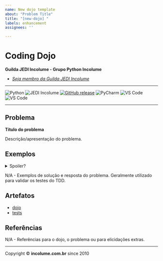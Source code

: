 ```yaml
---
name: New dojo template
about: "Problem Title"
title: "[new-dojo] "
labels: enhancement
assignees: ''

---
```


# Coding Dojo

**Guilda JEDI Incolume - Grupo Python Incolume**

- _[Seja membro da Guilda JEDI Incolume](https://discord.gg/eBNamXVtBW)_

---

![Python](https://img.shields.io/badge/Python-512BD4?style=flat&logo=python&logoColor=yellow) ![JEDI Incolume](https://img.shields.io/badge/incolume-JEDI-blue?style=flat)
[![GitHub release](https://img.shields.io/github/v/release/incolume-jedi/coding-dojo?logo=github&logoColor=white)](https://github.com/incolume-jedi/coding-dojo/releases/latest) ![PyCharm](https://img.shields.io/badge/PyCharm-AABBCC?style=flat) ![VS Code](https://img.shields.io/badge/VScode-AABBCC?style=flat&logo=visualstudiocode&logoColor=white) ![VS Code](https://img.shields.io/badge/CodeSpace-AABBCC?style=flat&logo=visualstudiocode&logoColor=white)

---

## Problema

**Título do problema**

Descrição/apresentação do problema.

## Exemplos

<details>
  <summary>Spoiler?</summary>
   Considerar em caso de fatoração:

    > modo pythônico
    > sem condicionais
    > estruturas performáticas
    > redução de complexidade ciclomática
    > análise assintótica de algoritmos (big O)

</details>

N/A - Exemplos de solução e resposta do problema. Geralmente utilizado para validar os testes do TDD.

## Artefatos

- [dojo](__init__.py)
- [tests](test_YYYYMMDD.py)


## Referências

N/A - Referências para o dojo, o problema ou para elicidações extras.

---

Copyright &copy; **incolume.com.br** since 2010
